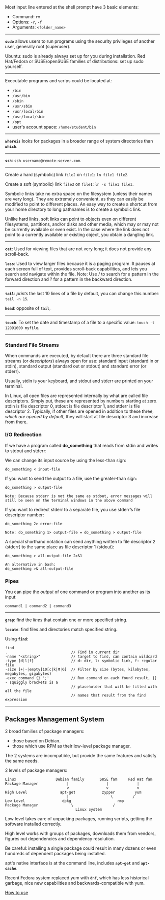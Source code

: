 Most input line entered at the shell prompt have 3 basic elements:
- Command: `rm`
- Options: `-r`, `-f`
- Arguments: `<folder_name>`

---

**`sudo`** allows users to run programs using the security privileges of another user, generally root (superuser).

Ubuntu: sudo is already always set up for you during installation. Red Hat/Fedora or SUSE/openSUSE families of distributions: set up sudo yourself.

---

Executable programs and scrips could be located at:
- `/bin`
- `/usr/bin`
- `/sbin`
- `/usr/sbin`
- `/usr/local/bin`
- `/usr/local/sbin`
- `/opt`
- user's account space: `/home/student/bin`

---

**`whereis`** looks for packages in a broader range of system directories than **`which`**.

---

**`ssh`**: `ssh username@remote-server.com`.

---

Create a hard (symbolic) link `file2` on `file1`: `ln file1 file2`.

Create a soft (symbolic) link `file3` on `file1`: `ln -s file1 file3`.

Symbolic links take no extra space on the filesystem (unless their names are very long). They are extremely convenient, as they can easily be modified to point to different places. An easy way to create a shortcut from your home directory to long pathnames is to create a symbolic link.

Unlike hard links, soft links can point to objects even on different filesystems, partitions, and/or disks and other media,  which may or may not be currently available or even exist. In the case where the link does not point to a currently available or existing object, you obtain a dangling link.

---

**`cat`**: Used for viewing files that are not very long; it does not provide any scroll-back.

**`less`**: Used to view larger files because it is a paging program. It pauses at each screen full of text, provides scroll-back capabilities, and lets you search and navigate within the file. Note: Use / to search for a pattern in the forward direction and ? for a pattern in the backward direction.

---

**`tail`**: _prints_ the last 10 lines of a file by default, you can change this number: `tail -n 15`.

**`head`**: opposite of `tail`,

---

**`touch`**: To set the date and timestamp of a file to a specific value: `touch -t 12091600 myfile`.

---

### Standard File Streams

When commands are executed, by default there are three standard file streams (or *descriptors*) always open for use: standard input (standard in or stdin), standard output (standard out or stdout) and standard error (or stderr).

Usually, stdin is your keyboard, and stdout and stderr are printed on your terminal.

In Linux, all open files are represented internally by what are called file descriptors. Simply put, these are represented by numbers starting at zero. stdin is file descriptor 0, stdout is file descriptor 1, and stderr is file descriptor 2. Typically, if other files are opened in addition to these three, *which are opened by default*, they will start at file descriptor 3 and increase from there.

### I/O Redirection

If we have a program called **do_something** that reads from stdin and writes to stdout and stderr:

We can change its input source by using the less-than sign:

```do_something < input-file```

If you want to send the output to a file, use the greater-than sign:

```
do_something > output-file

Note: Because stderr is not the same as stdout, error messages will still be seen on the terminal windows in the above command
```

If you want to redirect stderr to a separate file, you use stderr’s file descriptor number:

```
do_something 2> error-file

Note: do_something 1> output-file = do_something > output-file
```

A special shorthand notation can send anything written to file descriptor 2 (stderr) to the same place as file descriptor 1 (stdout):

```
do_something > all-output-file 2>&1

An alternative in bash:
do_something >& all-output-file
```

### Pipes

You can pipe the *output* of one command or program into another as its input:

```
command1 | command2 | command3
```

---

**`grep`**: find the _lines_ that contain one or more specified string.

**`locate`**: find files and directories match specified string.

Using **`find`**:
```
find
.                             // Find in current dir
-name "<string>"              // target to find, can contain wildcard
-type [d|l|f]                 // d: dir, l: symbolic link, f: regular file
-size [+|-|empty]10[c|k|M|G]  // Filter by size (bytes, kilobytes, megabytes, gigabytes)
-exec command {} ';'          // Run command on each found result, {} - squiggly brackets is a
                              // placeholder that will be filled with all the file
                              // names that result from the find expression
```

---

## Packages Management System

2 broad families of package managers:
- those based on Debian.
- those which use RPM as their low-level package manager.

The 2 systems are incompatible, but provide the same features and satisfy the same needs.

2 levels of package managers:

```
Linux                  Debian family       SUSE fam     Red Hat fam
Package Manager             |                 |             |
                            v                 v             v
High Level               apt-get            zypper         yum
                            |                   \         /
Low Level                 dpkg                     rmp
Package Manager               \                  /
                                Linux System
```

Low level takes care of unpacking packages, running scripts, getting the software installed correctly.

High level works with groups of packages, downloads them from vendors, figures out dependencies and dependency resolution.

Be careful: installing a single package could result in many dozens or even hundreds of dependent packages being installed.

apt's native interface is at the command line, includes **`apt-get`** and **`apt-cache`**.

Recent Fedora system replaced yum with `dnf`, which has less historical garbage, nice new capabilities and backwards-compatible with yum.

[How to use](https://prod-edxapp.edx-cdn.org/assets/courseware/v1/f478e1c28b54f5df1d53ef1bc855b2e3/asset-v1:LinuxFoundationX+LFS101x+3T2018+type@asset+block/Basic_Packagaing_Commands.pdf)
